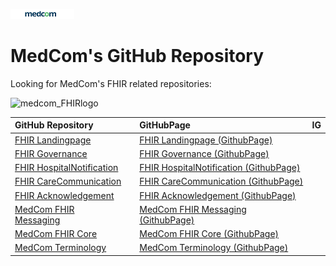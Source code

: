 ![medcom_logo_2015](https://github.com/medcomdk/.github/blob/6b9682ef913d17cd381d7f1394091916c4a9affb/profile/medcom_logo_2015_avatar.png "MedCom")

# MedCom's GitHub Repository

Looking for MedCom's FHIR related repositories:

![medcom_FHIRlogo](https://medcomdk.github.io/MedComLandingPage/medcom+fhir-logo.png "MedCom FHIR")

|GitHub Repository||GitHubPage|IG|
|:---|:---|:---|:---|
| [FHIR Landingpage](https://github.com/medcomdk/MedComLandingPage)         || [FHIR Landingpage (GithubPage)](https://medcomdk.github.io/MedComLandingPage/)||
| [FHIR Governance](https://github.com/medcomdk/MedCom-FHIR-Communication)  || [FHIR Governance (GithubPage)](https://medcomdk.github.io/MedCom-FHIR-Communication)|
| [FHIR HospitalNotification](https://github.com/medcomdk/dk-medcom-hospitalnotification)  || [FHIR HospitalNotification (GithubPage)](https://medcomdk.github.io/dk-medcom-hospitalnotification/)||
| [FHIR CareCommunication](https://github.com/medcomdk/dk-medcom-carecommunication)  || [FHIR CareCommunication (GithubPage)](https://medcomdk.github.io/dk-medcom-carecommunication/)||
| [FHIR Acknowledgement](https://github.com/medcomdk/dk-medcom-acknowledgement)  || [FHIR Acknowledgement (GithubPage)](https://medcomdk.github.io/dk-medcom-acknowledgement/)||
| [MedCom FHIR Messaging](https://github.com/medcomdk/dk-medcom-messaging)  || [MedCom FHIR Messaging (GithubPage)](https://medcomdk.github.io/dk-medcom-messaging/)||
| [MedCom FHIR Core](https://github.com/medcomdk/dk-medcom-core)  || [MedCom FHIR Core (GithubPage)](https://medcomdk.github.io/dk-medcom-core/)||
| [MedCom Terminology](https://github.com/medcomdk/dk-medcom-terminology)  || [MedCom Terminology (GithubPage)](https://medcomdk.github.io/dk-medcom-terminology/)||
